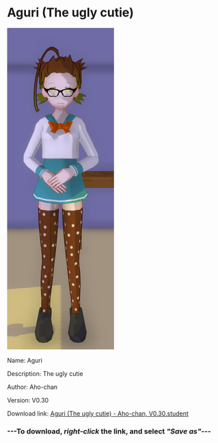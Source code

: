 # Aguri (The ugly cutie)

<img src = "https://raw.githubusercontent.com/Arbiter1223/Daigaku-Gurashi-Custom-Students/master/Students/Files/Aguri%20(The%20ugly%20cutie).png">

Name: Aguri

Description: The ugly cutie

Author: Aho-chan

Version: V0.30

Download link: <a href="https://raw.githubusercontent.com/Arbiter1223/Daigaku-Gurashi-Custom-Students/master/Students/Files/Aguri%20(The%20ugly%20cutie)%20-%20Aho-chan%2C%20V0.30.student">Aguri (The ugly cutie) - Aho-chan, V0.30.student</a>

### ---**To download, _right-click_ the link, and select _"Save as"_**---

